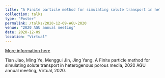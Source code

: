 ```yaml
---
title: "A Finite particle method for simulating solute transport in heterogenous porous media"
collection: talks
type: "Poster"
permalink: /talks/2020-12-09-AGU-2020
venue: "2020 AGU annual meeting"
date: 2020-12-09
location: "Virtual"
---
```


[More information here](https://agu.confex.com/agu/fm20/meetingapp.cgi/Home/)

Tian Jiao, Ming Ye, Menggui Jin, Jing Yang. A Finite particle method for simulating solute transport in heterogenous porous media, 2020 AGU annual meeting, Virtual, 2020.
